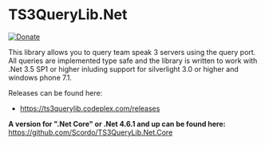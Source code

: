 TS3QueryLib.Net
===============
[![Donate](https://img.shields.io/badge/Donate-PayPal-green.svg)](https://www.paypal.com/cgi-bin/webscr?cmd=_s-xclick&hosted_button_id=9M8TGBATD753Y)

This library allows you to query team speak 3 servers using the query port. All queries are implemented type safe and the library is written to work with .Net 3.5 SP1 or higher inluding support for silverlight 3.0 or higher and windows phone 7.1.

Releases can be found here:
* https://ts3querylib.codeplex.com/releases

**A version for ".Net Core" or .Net 4.6.1 and up can be found here:** https://github.com/Scordo/TS3QueryLib.Net.Core
